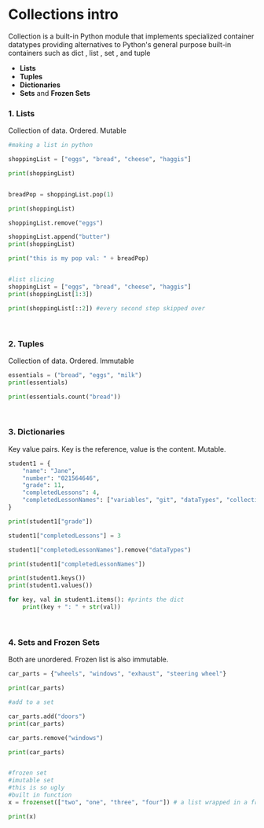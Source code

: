 # Collections intro

Collection is a built-in Python module that implements specialized container
datatypes providing alternatives to Python's general purpose built-in 
containers such as dict , list , set , and tuple

- **Lists**
- **Tuples**
- **Dictionaries**
- **Sets** and **Frozen Sets**


### 1. Lists

Collection of data. Ordered. Mutable

```python
#making a list in python

shoppingList = ["eggs", "bread", "cheese", "haggis"]

print(shoppingList)


breadPop = shoppingList.pop(1)

print(shoppingList)

shoppingList.remove("eggs")

shoppingList.append("butter")
print(shoppingList)

print("this is my pop val: " + breadPop)


#list slicing
shoppingList = ["eggs", "bread", "cheese", "haggis"]
print(shoppingList[1:3])

print(shoppingList[::2]) #every second step skipped over
```

<br />

### 2. Tuples
Collection of data. Ordered. Immutable
```python
essentials = ("bread", "eggs", "milk")
print(essentials)

print(essentials.count("bread"))
```

<br />

### 3. Dictionaries
Key value pairs. Key is the reference, value is the content.
Mutable.

```python
student1 = {
    "name": "Jane",
    "number": "021564646",
    "grade": 11,
    "completedLessons": 4,
    "completedLessonNames": ["variables", "git", "dataTypes", "collections"]
}

print(student1["grade"])

student1["completedLessons"] = 3

student1["completedLessonNames"].remove("dataTypes")

print(student1["completedLessonNames"])

print(student1.keys())
print(student1.values())

for key, val in student1.items(): #prints the dict
    print(key + ": " + str(val))

```
<br />

### 4. Sets and Frozen Sets
Both are unordered. Frozen list is also immutable.
```python
car_parts = {"wheels", "windows", "exhaust", "steering wheel"}

print(car_parts)

#add to a set

car_parts.add("doors")
print(car_parts)

car_parts.remove("windows")

print(car_parts)


#frozen set
#imutable set
#this is so ugly
#built in function
x = frozenset(["two", "one", "three", "four"]) # a list wrapped in a frozen set

print(x)
```

